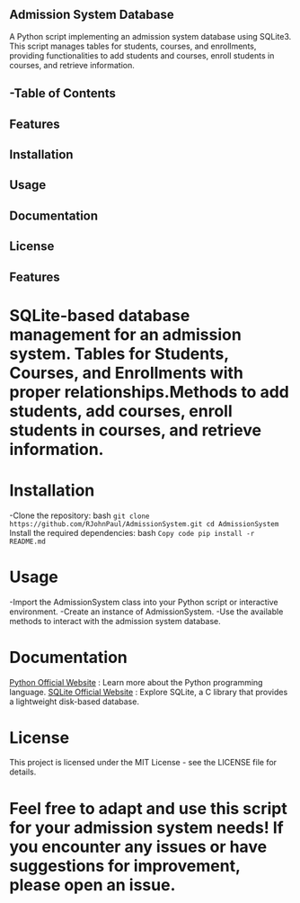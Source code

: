 
## Admission System Database
A Python script implementing an admission system database using SQLite3. This script manages tables for students, courses, and enrollments, providing functionalities to add students and courses, enroll students in courses, and retrieve information.

## -Table of Contents
## Features
## Installation
## Usage
## Documentation
## License
## Features

# SQLite-based database management for an admission system. Tables for Students, Courses, and Enrollments with proper relationships.Methods to add students, add courses, enroll students in courses, and retrieve information.

# Installation
-Clone the repository:
bash ```
git clone https://github.com/RJohnPaul/AdmissionSystem.git
cd AdmissionSystem
           ```
Install the required dependencies:
bash ```
Copy code
pip install -r README.md
     ```
# Usage
-Import the AdmissionSystem class into your Python script or interactive environment.
-Create an instance of AdmissionSystem.
-Use the available methods to interact with the admission system database.
# Documentation
[Python Official Website](https://www.python.org/) : Learn more about the Python programming language.
[SQLite Official Website](https://www.sqlite.org/index.html) : Explore SQLite, a C library that provides a lightweight disk-based database.

# License
This project is licensed under the MIT License - see the LICENSE file for details.

# Feel free to adapt and use this script for your admission system needs! If you encounter any issues or have suggestions for improvement, please open an issue.
